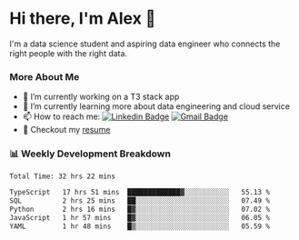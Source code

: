 # Hi there, I'm Alex  👋

I'm a data science student and aspiring data engineer who connects the right people with the right data. 

### More About Me

- 🔭 I’m currently working on a T3 stack app
- 🌱 I’m currently learning more about data engineering and cloud service
- 📫 How to reach me: [![Linkedin Badge](https://img.shields.io/badge/Alex%20Chen-blue?style=flat&logo=linkedin&labelColor=blue&link=https://www.linkedin.com/in/alex-chen-112523chen)](https://www.linkedin.com/in/alex-chen-112523chen/) [![Gmail Badge](https://img.shields.io/badge/-Alex%20Chen-c14438?style=flat&logo=Gmail&logoColor=white&link=mailto:itsalexchen@gmail.com)](mailto:itsalexchen@gmail.com)
- 📝 Checkout my [resume](https://112523chen.vercel.app/AlexChenResume.pdf)


### 📊 Weekly Development Breakdown
<!--START_SECTION:waka-->

```txt
Total Time: 32 hrs 22 mins

TypeScript   17 hrs 51 mins  █████████████▓░░░░░░░░░░░   55.13 %
SQL          2 hrs 25 mins   ██░░░░░░░░░░░░░░░░░░░░░░░   07.49 %
Python       2 hrs 16 mins   █▓░░░░░░░░░░░░░░░░░░░░░░░   07.02 %
JavaScript   1 hr 57 mins    █▓░░░░░░░░░░░░░░░░░░░░░░░   06.05 %
YAML         1 hr 48 mins    █▒░░░░░░░░░░░░░░░░░░░░░░░   05.59 %
```

<!--END_SECTION:waka-->
